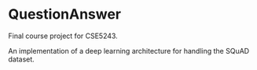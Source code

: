 # QuestionAnswer
Final course project for CSE5243. 

An implementation of a deep learning architecture for handling the SQuAD dataset. 
